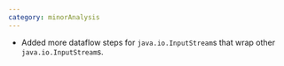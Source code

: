 ```yaml
---
category: minorAnalysis
---
```

* Added more dataflow steps for `java.io.InputStream`s that wrap other `java.io.InputStream`s.
